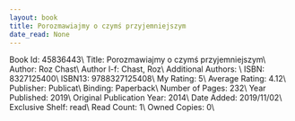 ```yaml
---
layout: book
title: Porozmawiajmy o czymś przyjemniejszym
date_read: None
---
```


Book Id: 45836443\ 
Title: Porozmawiajmy o czymś przyjemniejszym\ 
Author: Roz Chast\ 
Author l-f: Chast, Roz\ 
Additional Authors: \ 
ISBN: 8327125400\ 
ISBN13: 9788327125408\ 
My Rating: 5\ 
Average Rating: 4.12\ 
Publisher: Publicat\ 
Binding: Paperback\ 
Number of Pages: 232\ 
Year Published: 2019\ 
Original Publication Year: 2014\ 
Date Added: 2019/11/02\ 
Exclusive Shelf: read\ 
Read Count: 1\ 
Owned Copies: 0\ 

